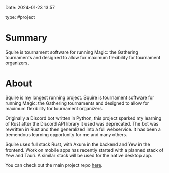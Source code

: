 Date: 2024-01-23 13:57

type: #project

# Summary
Squire is tournament software for running Magic: the Gathering tournaments and designed to allow for maximum flexibility for tournament organizers.

# About
Squire is my longest running project. Squire is tournament software for running Magic: the Gathering tournaments and designed to allow for maximum flexibility for tournament organizers.

Originally a Discord bot written in Python, this project sparked my learning of Rust after the Discord API library it used was deprecated. The bot was rewritten in Rust and then generalized into a full webservice. It has been a tremendous learning opportunity for me and many others.

Squire uses full stack Rust, with Axum in the backend and Yew in the frontend. Work on mobile apps has recently started with a planned stack of Yew and Tauri. A similar stack will be used for the native desktop app.

You can check out the main project repo [here](https://github.com/SquireTournamentServices/SquireCore).